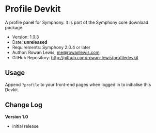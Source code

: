 # Profile Devkit #

A profile panel for Symphony.
It is part of the Symphony core download package.

- Version: 1.0.3
- Date: **unreleased**
- Requirements: Symphony 2.0.4 or later
- Author: Rowan Lewis, me@rowanlewis.com
- GitHub Repository: <http://github.com/rowan-lewis/profiledevkit>

## Usage

Append `?profile` to your front-end pages when logged in to initialise this Devkit.

## Change Log

**Version 1.0**

- Initial release